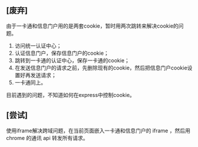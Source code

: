 ## [废弃]
由于一卡通和信息门户用的是两套cookie，暂时用两次跳转来解决cookie的问题。
1. 访问统一认证中心；
2. 认证信息门户，保存信息门户的cookie；
3. 跳转到一卡通的认证中心，保存一卡通的cookie；
4. 在发送信息门户的请求之前，先删除现有的cookie，然后把信息门户cookie设置好再发送请求；
5. 一卡通同上。

目前遇到的问题，不知道如何在express中控制cookie。

## [尝试]
使用iframe解决跨域问题，在当前页面嵌入一卡通和信息门户的 iframe ，然后用 chrome 的通讯 api 转发所有请求。